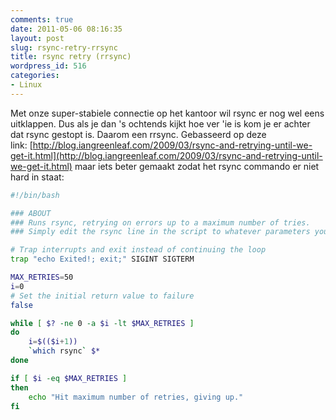 ```yaml
---
comments: true
date: 2011-05-06 08:16:35
layout: post
slug: rsync-retry-rrsync
title: rsync retry (rrsync)
wordpress_id: 516
categories:
- Linux
---
```


Met onze super-stabiele connectie op het kantoor wil rsync er nog wel eens uitklappen. Dus als je dan 's ochtends kijkt hoe ver 'ie is kom je er achter dat rsync gestopt is. Daarom een rrsync. Gebasseerd op deze link: [http://blog.iangreenleaf.com/2009/03/rsync-and-retrying-until-we-get-it.html](http://blog.iangreenleaf.com/2009/03/rsync-and-retrying-until-we-get-it.html) maar iets beter gemaakt zodat het rsync commando er niet hard in staat:

```bash
#!/bin/bash

### ABOUT
### Runs rsync, retrying on errors up to a maximum number of tries.
### Simply edit the rsync line in the script to whatever parameters you need.

# Trap interrupts and exit instead of continuing the loop
trap "echo Exited!; exit;" SIGINT SIGTERM

MAX_RETRIES=50
i=0
# Set the initial return value to failure
false

while [ $? -ne 0 -a $i -lt $MAX_RETRIES ]
do
	i=$(($i+1))
	`which rsync` $*
done

if [ $i -eq $MAX_RETRIES ]
then
	echo "Hit maximum number of retries, giving up."
fi
```
